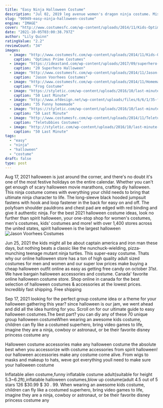 ```yaml
---
title: "Easy Ninja Halloween Costume"
description: "Jul 02, 2019 leg avenue women's dragon ninja costume. Mischievous fairy women's costume (green) - small  This is a very easy costume idea that requires little effort. Just throw on some baggy jeans, tie-dye shirtloose tank, some hip sunglasses, and a headband. 70. When life hands you lemons(make a halloween costume"
slug: "90949-easy-ninja-halloween-costume"
engine: "IMAGE"
cover: "http://www.costumesfc.com/wp-content/uploads/2014/11/Kids-Optimus-Prime-Costume.jpg"
date: "2021-10-05T03:00:38.797Z"
author: "Lily Quinn"
ratingValue: "2.2"
reviewCount: "34"
images:
  - image: "http://www.costumesfc.com/wp-content/uploads/2014/11/Kids-Optimus-Prime-Costume.jpg"
    caption: "Optimus Prime Costumes"
  - image: "https://ideastand.com/wp-content/uploads/2017/09/superhero-costumes/21-superhero-halloween-costume-diy-ideas.jpg"
    caption: "20 Superhero Halloween"
  - image: "http://www.costumesfc.com/wp-content/uploads/2014/11/Jason-Voorhees-Girl-Costume.jpg"
    caption: "Jason Voorhees Costumes"
  - image: "http://www.costumesfc.com/wp-content/uploads/2014/11/Homemade-Frog-Costume.jpg"
    caption: "Frog Costume"
  - image: "https://styletic.com/wp-content/uploads/2016/10/last-minute-halloween-costumes/10-last-minute-halloween-costume-ideas-7.jpg"
    caption: "50 Last Minute"
  - image: "http://www.ofdesign.net/wp-content/uploads/files/6/6/1/35-funny-homemade-costumes-ideas-for-kids-and-adults-25-661.jpg"
    caption: "35 Funny homemade"
  - image: "https://styletic.com/wp-content/uploads/2016/10/last-minute-halloween-costumes/10-last-minute-halloween-costume-ideas.jpg"
    caption: "50 Last Minute"
  - image: "http://www.costumesfc.com/wp-content/uploads/2014/11/Teletubbies-Costume.jpg"
    caption: "Teletubbies Costumes"
  - image: "http://styletic.com/wp-content/uploads/2016/10/last-minute-halloween-costumes/13-last-minute-halloween-costume-ideas.jpg"
    caption: "50 Last Minute"
tags:
  - "easy"
  - "ninja"
  - "halloween"
  - "costume"
draft: false
type: post
---
```


Aug 17, 2021 halloween is just around the corner, and there's no doubt it's one of the most festive holidays on the entire calendar. Whether you can't get enough of scary halloween movie marathons, crafting diy halloween. This ninja costume comes with everything your child needs to bring that ultimate ninja character to life. The long-sleeve black hooded jumpsuit fastens with hook and loop fastener in the back for easy on and off. The polyfoam shoulder pauldrons and chest pad are edged with red binding and give it authentic ninja. For the best 2021 halloween costume ideas, look no further than spirit halloween, your one-stop shop for women's costumes, men's costumes, kids' costumes and more! with over 1,400 stores across the united states, spirit halloween is the largest halloween
![Jason Voorhees Costumes](http://www.costumesfc.com/wp-content/uploads/2014/11/Jason-Voorhees-Girl-Costume.jpg "Jason Voorhees Costumes")

Jun 25, 2021 the kids might all be about captain america and iron man these days, but nothing beats a classic like the nunchuck-wielding, pizza-munching teenage mutant ninja turtles. This super-easy costume. Thats why our online halloween store has a ton of high quality adult sized costumes for men and women and our super low prices make buying a cheap halloween outfit online as easy as getting free candy on october 31st. We have bargain halloween accessories and costume. Canada&#39; favorite online halloween costume store. Shop online in canada for the best selection of halloween costumes &amp; accessories at the lowest prices. Incredibly fast shipping. Free shipping
<!--inArticleAds-->

<!--galleryOne-->

Sep 17, 2021 looking for the perfect group costume idea or a theme for your halloween gathering this year? since halloween is our jam, we went ahead and did all the idea hunting for you. Scroll on for our ultimate guide to easy halloween costumes.The best part? you can diy any of these 70 unique group halloween costumeWhen wearing an awesome kids costume, children can fly like a costumed superhero, bring video games to life, imagine they are a ninja, cowboy or astronaut, or be their favorite disney princess costume any
<!--inArticleAds-->

<!--galleryTwo-->

Halloween costume accessories make any halloween costume the absolute best when you accessorize with costume accessories from spirit halloween! our halloween accessories make any costume come alive. From wigs to masks and makeup to hats, weve got everything youll need to make sure your halloween costume
<!--galleryThree-->

Inflatable alien costume,funny inflatable costume adult(suitable for height 5.3~6.2ft),inflatable halloween costumes,blow up costume(adult 4.5 out of 5 stars 126 $30.99 $ 30 . 99. When wearing an awesome kids costume, children can fly like a costumed superhero, bring video games to life, imagine they are a ninja, cowboy or astronaut, or be their favorite disney princess costume any